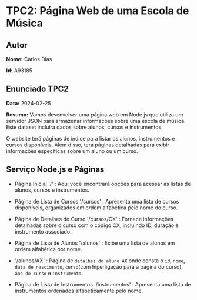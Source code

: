 # TPC2: Página Web de uma Escola de Música

## Autor

**Nome:** Carlos Dias

**Id:** A93185

## Enunciado TPC2

**Data:** 2024-02-25

**Resumo:** Vamos desenvolver uma página web em Node.js que utiliza um servidor JSON para armazenar informações sobre uma escola de música. Este dataset incluirá dados sobre alunos, cursos e instrumentos.

O website terá páginas de índice para listar os alunos, instrumentos e cursos disponíveis. Além disso, terá páginas detalhadas para exibir informações específicas sobre um aluno ou um curso.

## Serviço Node.js e Páginas

- Página Inicial '/' : Aqui você encontrará opções para acessar as listas de alunos, cursos e instrumentos.

- Página de Lista de Cursos '/cursos' : Apresenta uma lista de cursos disponíveis, organizados em ordem alfabética pelo nome do curso.

- Página de Detalhes do Curso '/cursos/CX' : Fornece informações detalhadas sobre o curso com o código CX, incluindo ID, duração e instrumento associado.

- Página de Lista de Alunos '/alunos' : Exibe uma lista de alunos em ordem alfabética por nome.

- '/alunos/AX' : Página de `detalhes do aluno AX` onde consta o `id`, `nome`, `data de nascimento`, `curso`(com hiperligação para a página do curso), `ano do curso` e `instrumento`.

- Página de Lista de Instrumentos '/instrumentos' : Apresenta uma lista de instrumentos ordenados alfabeticamente pelo nome.
